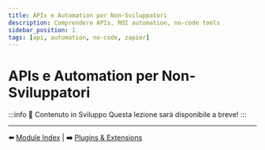 ```yaml
---
title: APIs e Automation per Non-Sviluppatori
description: Comprendere APIs, ROI automation, no-code tools
sidebar_position: 1
tags: [api, automation, no-code, zapier]
---
```


# APIs e Automation per Non-Sviluppatori

:::info 🚧 Contenuto in Sviluppo
Questa lezione sarà disponibile a breve!
:::

---

**⬅️** [Module Index](./index.md) | **➡️** [Plugins & Extensions](./plugins-extensions)
